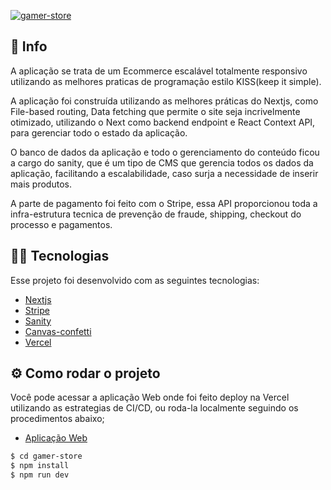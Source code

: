 
<a href="https://ibb.co/1TKS82G"><img src="https://i.ibb.co/M7pXMNk/gamer-store.png" alt="gamer-store" border="0"></a>

## 🚀 Info

A aplicação se trata de um Ecommerce escalável totalmente responsivo utilizando as melhores praticas de programação estilo KISS(keep it simple).

A aplicação foi construída utilizando as melhores práticas do Nextjs, como File-based routing, Data fetching que permite o site seja incrivelmente otimizado, utilizando o Next como backend endpoint e React Context API, para gerenciar todo o estado da aplicação.

O banco de dados da aplicação e todo o gerenciamento do conteúdo ficou a cargo do sanity, que é um tipo de CMS que gerencia todos os dados da aplicação, facilitando a escalabilidade, caso surja a necessidade de inserir mais produtos.

A parte de pagamento foi feito com o Stripe, essa API proporcionou toda a infra-estrutura tecnica de prevenção de fraude, shipping, checkout do processo e pagamentos.


## 👨‍💻 Tecnologias

Esse projeto foi desenvolvido com as seguintes tecnologias:

- [Nextjs](https://nextjs.org/)
- [Stripe](https://stripe.com/br)
- [Sanity](https://www.sanity.io/)
- [Canvas-confetti](https://www.npmjs.com/package/canvas-confetti)
- [Vercel](https://vercel.com/)


## ⚙️ Como rodar o projeto

Você pode acessar a aplicação Web onde foi feito deploy na Vercel utilizando as estrategias de CI/CD, ou roda-la localmente seguindo os procedimentos abaixo;

- [Aplicação Web](https://gamer-store.vercel.app/p)


```sh
$ cd gamer-store
$ npm install 
$ npm run dev
```
